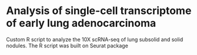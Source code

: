 # Analysis of single-cell transcriptome of early lung adenocarcinoma

Custom R script to analyze the 10X scRNA-seq of lung subsolid and solid nodules. The R script was built on Seurat package

